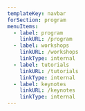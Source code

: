 ```yaml
---
templateKey: navbar
forSection: program
menuItems:
  - label: program
    linkURL: /program
  - label: workshops
    linkURL: /workshops
    linkType: internal
  - label: tutorials
    linkURL: /tutorials
    linkType: internal
  - label: keynotes
    linkURL: /keynotes
    linkType: internal
---
```



